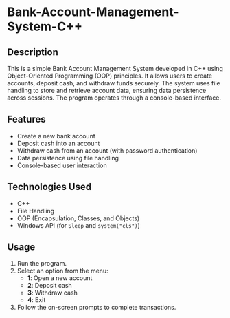 # Bank-Account-Management-System-C++


## Description
This is a simple Bank Account Management System developed in C++ using Object-Oriented Programming (OOP) principles. It allows users to create accounts, deposit cash, and withdraw funds securely. The system uses file handling to store and retrieve account data, ensuring data persistence across sessions. The program operates through a console-based interface.

## Features
- Create a new bank account
- Deposit cash into an account
- Withdraw cash from an account (with password authentication)
- Data persistence using file handling
- Console-based user interaction

## Technologies Used
- C++
- File Handling
- OOP (Encapsulation, Classes, and Objects)
- Windows API (for `Sleep` and `system("cls")`)



## Usage
1. Run the program.
2. Select an option from the menu:
   - **1**: Open a new account
   - **2**: Deposit cash
   - **3**: Withdraw cash
   - **4**: Exit
3. Follow the on-screen prompts to complete transactions.



